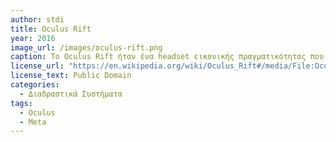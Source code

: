```yaml
---
author: stdi
title: Oculus Rift
year: 2016
image_url: /images/oculus-rift.png
caption: Το Oculus Rift ήταν ένα headset εικονικής πραγματικότητας που αναπτύχθηκε από την Oculus και κυκλοφόρησε τον Μάρτιο του 2016. Το πρότζεκτ αποδείχτηκε επιτυχές και κατάφερε να αντλήσει αρκετά χρήματα, ενώ περίπου δύο έτη αργότερα η εταιρεία εξαγοράστηκε από τη Facebook.
license_url: "https://en.wikipedia.org/wiki/Oculus_Rift#/media/File:Oculus-Rift-CV1-Headset-Front_with_transparent_background.png"
license_text: Public Domain
categories:
  - Διαδραστικά Συστήματα
tags:
  - Oculus
  - Meta
---
```


